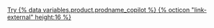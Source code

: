 <a href="https://github.com/github-copilot/signup" target="_blank" class="btn btn-primary mt-3 mr-3 no-underline"><span>Try {% data variables.product.prodname_copilot %}</span> {% octicon "link-external" height:16 %}</a>
